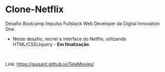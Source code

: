 # Clone-Netflix
Desafio Bootcamp Impulso Fullstack Web Developer da Digital Innovation One.
- Neste desafio, recriei a interface do Netflix, utilizando HTML/CSS/Jquery - <b>Em finalização</b>. 

<br>

Link: https://guisant.github.io/TeleMovies/
